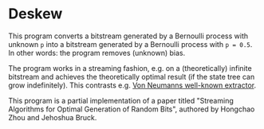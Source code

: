 Deskew
======

This program converts a bitstream generated by a Bernoulli process with unknown `p` into a bitstream generated by a Bernoulli process with `p = 0.5`.
In other words: the program removes (unknown) bias.

The program works in a streaming fashion, e.g. on a (theoretically) infinite bitstream and achieves the theoretically optimal result (if the state tree can grow indefinitely).
This contrasts e.g. [Von Neumanns well-known extractor](https://en.wikipedia.org/wiki/Randomness_extractor#Von_Neumann_extractor). 

This program is a partial implementation of a paper titled "Streaming Algorithms for Optimal Generation of Random Bits", authored by Hongchao Zhou and Jehoshua Bruck.

